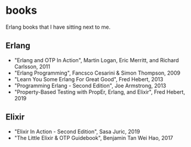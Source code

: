 # books

Erlang books that I have sitting next to me.

## Erlang

* "Erlang and OTP In Action", Martin Logan, Eric Merritt, and Richard Carlsson, 2011
* "Erlang Programming", Fancsco Cesarini & Simon Thompson, 2009
* "Learn You Some Erlang For Great Good", Fred Hebert, 2013
* "Programming Erlang - Second Edition", Joe Armstrong, 2013
* "Property-Based Testing with PropEr, Erlang, and Elixir", Fred Hebert, 2019

## Elixir

* "Elixir In Action - Second Edition", Sasa Juric, 2019
* "The Little Elixir & OTP Guidebook", Benjamin Tan Wei Hao, 2017
